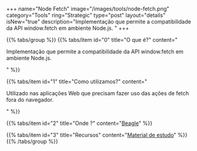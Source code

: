 +++
name="Node Fetch"
image="/images/tools/node-fetch.png"
category="Tools"
ring="Strategic"
type="post"
layout="details"
isNew="true"
description="Implementação que permite a compatibilidade da API window.fetch em ambiente Node.js. "
+++

{{% tabs/group %}}
  {{% tabs/item id="0" title="O que é?" content="<p>Implementação que permite a compatibilidade da API window.fetch em ambiente Node.js. </p>" %}}
  
  {{% tabs/item id="1" title="Como utilizamos?" content="<p>Utilizado nas aplicações Web que precisam fazer uso das ações de fetch fora do navegador.</p>" %}}
  
  {{% tabs/item id="2" title="Onde ?" content="<a href='https://usebeagle.io/' target='_blank'>Beagle</a>" %}}

  {{% tabs/item id="3" title="Recursos" content="<a href='https://www.npmjs.com/package/node-fetch' target='_blank'>Material de estudo</a>" %}}
{{% /tabs/group %}}